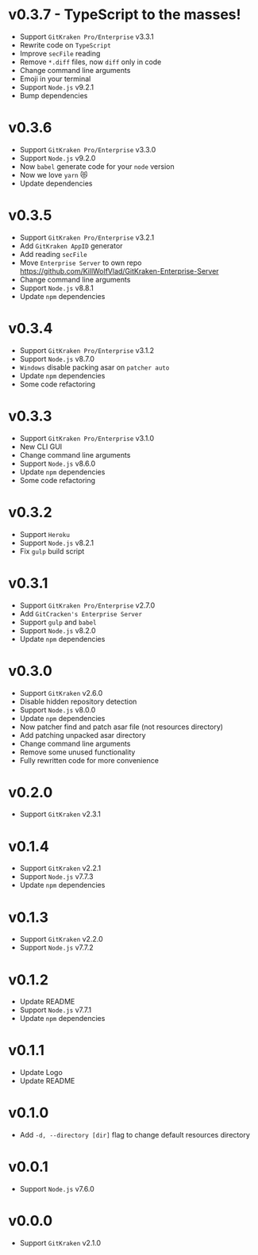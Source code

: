 # v0.3.7 - TypeScript to the masses!

- Support `GitKraken Pro/Enterprise` v3.3.1
- Rewrite code on `TypeScript`
- Improve `secFile` reading
- Remove `*.diff` files, now `diff` only in code
- Change command line arguments
- Emoji in your terminal
- Support `Node.js` v9.2.1
- Bump dependencies

# v0.3.6

- Support `GitKraken Pro/Enterprise` v3.3.0
- Support `Node.js` v9.2.0
- Now `babel` generate code for your `node` version
- Now we love `yarn` :heart_eyes_cat:
- Update dependencies

# v0.3.5

- Support `GitKraken Pro/Enterprise` v3.2.1
- Add `GitKraken AppID` generator
- Add reading `secFile`
- Move `Enterprise Server` to own repo https://github.com/KillWolfVlad/GitKraken-Enterprise-Server
- Change command line arguments
- Support `Node.js` v8.8.1
- Update `npm` dependencies

# v0.3.4

- Support `GitKraken Pro/Enterprise` v3.1.2
- Support `Node.js` v8.7.0
- `Windows` disable packing asar on `patcher auto`
- Update `npm` dependencies
- Some code refactoring

# v0.3.3

- Support `GitKraken Pro/Enterprise` v3.1.0
- New CLI GUI
- Change command line arguments
- Support `Node.js` v8.6.0
- Update `npm` dependencies
- Some code refactoring

# v0.3.2

- Support `Heroku`
- Support `Node.js` v8.2.1
- Fix `gulp` build script

# v0.3.1

- Support `GitKraken Pro/Enterprise` v2.7.0
- Add `GitCracken's Enterprise Server`
- Support `gulp` and `babel`
- Support `Node.js` v8.2.0
- Update `npm` dependencies

# v0.3.0

- Support `GitKraken` v2.6.0
- Disable hidden repository detection
- Support `Node.js` v8.0.0
- Update `npm` dependencies
- Now patcher find and patch asar file (not resources directory)
- Add patching unpacked asar directory
- Change command line arguments
- Remove some unused functionality
- Fully rewritten code for more convenience

# v0.2.0

- Support `GitKraken` v2.3.1

# v0.1.4

- Support `GitKraken` v2.2.1
- Support `Node.js` v7.7.3
- Update `npm` dependencies

# v0.1.3

- Support `GitKraken` v2.2.0
- Support `Node.js` v7.7.2

# v0.1.2

- Update README
- Support `Node.js` v7.7.1
- Update `npm` dependencies

# v0.1.1

- Update Logo
- Update README

# v0.1.0

- Add `-d, --directory [dir]` flag to change default resources directory

# v0.0.1

- Support `Node.js` v7.6.0

# v0.0.0

- Support `GitKraken` v2.1.0
